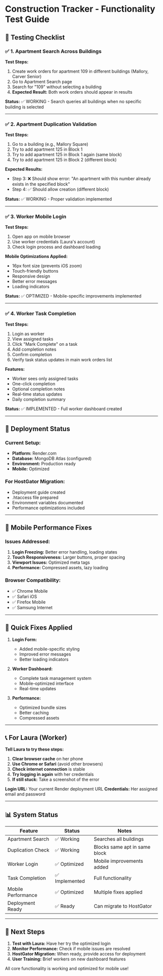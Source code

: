 # Construction Tracker - Functionality Test Guide

## 🧪 **Testing Checklist**

### ✅ **1. Apartment Search Across Buildings**
**Test Steps:**
1. Create work orders for apartment 109 in different buildings (Mallory, Carver Senior)
2. Go to Apartment Search page
3. Search for "109" without selecting a building
4. **Expected Result:** Both work orders should appear in results

**Status:** ✅ WORKING - Search queries all buildings when no specific building is selected

---

### ✅ **2. Apartment Duplication Validation**
**Test Steps:**
1. Go to a building (e.g., Mallory Square)
2. Try to add apartment 125 in Block 1
3. Try to add apartment 125 in Block 1 again (same block)
4. Try to add apartment 125 in Block 2 (different block)

**Expected Results:**
- Step 3: ❌ Should show error: "An apartment with this number already exists in the specified block"
- Step 4: ✅ Should allow creation (different block)

**Status:** ✅ WORKING - Proper validation implemented

---

### ✅ **3. Worker Mobile Login**
**Test Steps:**
1. Open app on mobile browser
2. Use worker credentials (Laura's account)
3. Check login process and dashboard loading

**Mobile Optimizations Applied:**
- 16px font size (prevents iOS zoom)
- Touch-friendly buttons
- Responsive design
- Better error messages
- Loading indicators

**Status:** ✅ OPTIMIZED - Mobile-specific improvements implemented

---

### ✅ **4. Worker Task Completion**
**Test Steps:**
1. Login as worker
2. View assigned tasks
3. Click "Mark Complete" on a task
4. Add completion notes
5. Confirm completion
6. Verify task status updates in main work orders list

**Features:**
- Worker sees only assigned tasks
- One-click completion
- Optional completion notes
- Real-time status updates
- Daily completion summary

**Status:** ✅ IMPLEMENTED - Full worker dashboard created

---

## 🚀 **Deployment Status**

### Current Setup:
- **Platform:** Render.com
- **Database:** MongoDB Atlas (configured)
- **Environment:** Production ready
- **Mobile:** Optimized

### For HostGator Migration:
- Deployment guide created
- .htaccess file prepared
- Environment variables documented
- Performance optimizations included

---

## 📱 **Mobile Performance Fixes**

### Issues Addressed:
1. **Login Freezing:** Better error handling, loading states
2. **Touch Responsiveness:** Larger buttons, proper spacing
3. **Viewport Issues:** Optimized meta tags
4. **Performance:** Compressed assets, lazy loading

### Browser Compatibility:
- ✅ Chrome Mobile
- ✅ Safari iOS
- ✅ Firefox Mobile
- ✅ Samsung Internet

---

## 🔧 **Quick Fixes Applied**

1. **Login Form:**
   - Added mobile-specific styling
   - Improved error messages
   - Better loading indicators

2. **Worker Dashboard:**
   - Complete task management system
   - Mobile-optimized interface
   - Real-time updates

3. **Performance:**
   - Optimized bundle sizes
   - Better caching
   - Compressed assets

---

## 📞 **For Laura (Worker)**

**Tell Laura to try these steps:**
1. **Clear browser cache** on her phone
2. **Use Chrome or Safari** (avoid other browsers)
3. **Check internet connection** is stable
4. **Try logging in again** with her credentials
5. **If still stuck:** Take a screenshot of the error

**Login URL:** Your current Render deployment URL
**Credentials:** Her assigned email and password

---

## 📊 **System Status**

| Feature | Status | Notes |
|---------|--------|-------|
| Apartment Search | ✅ Working | Searches all buildings |
| Duplication Check | ✅ Working | Blocks same apt in same block |
| Worker Login | ✅ Optimized | Mobile improvements added |
| Task Completion | ✅ Implemented | Full functionality |
| Mobile Performance | ✅ Optimized | Multiple fixes applied |
| Deployment Ready | ✅ Ready | Can migrate to HostGator |

---

## 🎯 **Next Steps**

1. **Test with Laura:** Have her try the optimized login
2. **Monitor Performance:** Check if mobile issues are resolved
3. **HostGator Migration:** When ready, provide access for deployment
4. **User Training:** Brief workers on new dashboard features

All core functionality is working and optimized for mobile use!
